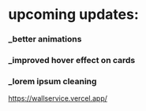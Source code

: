 # upcoming updates:
### _better animations
### _improved hover effect on cards
### _lorem ipsum cleaning

https://wallservice.vercel.app/
